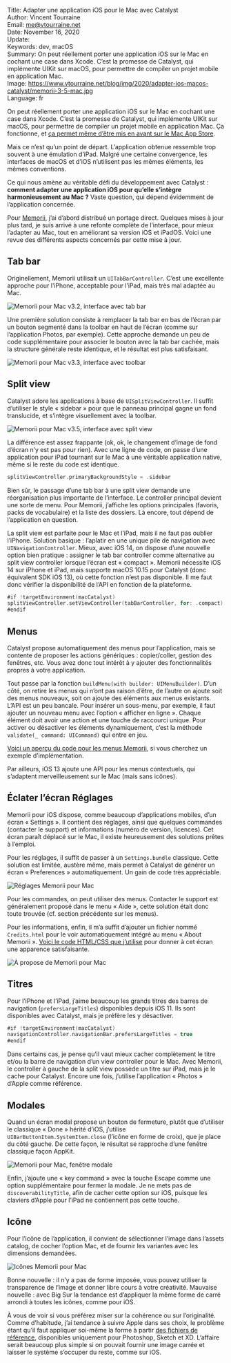 Title:     Adapter une application iOS pour le Mac avec Catalyst  
Author:    Vincent Tourraine  
Email:     me@vtourraine.net  
Date:      November 16, 2020  
Update:    
Keywords:  dev, macOS  
Summary:   On peut réellement porter une application iOS sur le Mac en cochant une case dans Xcode. C’est la promesse de Catalyst, qui implémente UIKit sur macOS, pour permettre de compiler un projet mobile en application Mac.  
Image:     https://www.vtourraine.net/blog/img/2020/adapter-ios-macos-catalyst/memorii-3-5-mac.jpg  
Language:  fr  


On peut réellement porter une application iOS sur le Mac en cochant une case dans Xcode. C’est la promesse de Catalyst, qui implémente UIKit sur macOS, pour permettre de compiler un projet mobile en application Mac. Ça fonctionne, et [ça permet même d’être mis en avant sur le Mac App Store](https://www.vtourraine.net/blog/2020/comicbookday-mac-app-store).

Mais ce n’est qu’un point de départ. L’application obtenue ressemble trop souvent à une émulation d’iPad. Malgré une certaine convergence, les interfaces de macOS et d’iOS n’utilisent pas les mêmes éléments, les mêmes conventions.

Ce qui nous amène au véritable défi du développement avec Catalyst : **comment adapter une application iOS pour qu’elle s’intègre harmonieusement au Mac ?** Vaste question, qui dépend évidemment de l’application concernée.

Pour [Memorii](https://apps.apple.com/app/memorii/id352411168), j’ai d’abord distribué un portage direct. Quelques mises à jour plus tard, je suis arrivé à une refonte complète de l’interface, pour mieux l’adapter au Mac, tout en améliorant sa version iOS et iPadOS. Voici une revue des différents aspects concernés par cette mise à jour.

## Tab bar

Originellement, Memorii utilisait un `UITabBarController`. C’est une excellente approche pour l’iPhone, acceptable pour l’iPad, mais très mal adaptée au Mac.

![Memorii pour Mac v3.2, interface avec tab bar](/blog/img/2020/adapter-ios-macos-catalyst/memorii-3-2-mac.jpg)

Une première solution consiste à remplacer la tab bar en bas de l’écran par un bouton segmenté dans la toolbar en haut de l’écran (comme sur l’application Photos, par exemple). Cette approche demande un peu de code supplémentaire pour associer le bouton avec la tab bar cachée, mais la structure générale reste identique, et le résultat est plus satisfaisant.

![Memorii pour Mac v3.3, interface avec toolbar](/blog/img/2020/adapter-ios-macos-catalyst/memorii-3-3-mac.jpg)

## Split view

Catalyst adore les applications à base de `UISplitViewController`. Il suffit d’utiliser le style « sidebar » pour que le panneau principal gagne un fond translucide, et s’intègre visuellement avec la toolbar.

![Memorii pour Mac v3.5, interface avec split view](/blog/img/2020/adapter-ios-macos-catalyst/memorii-3-5-mac.jpg)

La différence est assez frappante (ok, ok, le changement d’image de fond d’écran n’y est pas pour rien). Avec une ligne de code, on passe d’une application pour iPad tournant sur le Mac à une véritable application native, même si le reste du code est identique.

``` swift
splitViewController.primaryBackgroundStyle = .sidebar
```

Bien sûr, le passage d’une tab bar à une split view demande une réorganisation plus importante de l’interface. Le controller principal devient une sorte de menu. Pour Memorii, j’affiche les options principales (favoris, packs de vocabulaire) et la liste des dossiers. Là encore, tout dépend de l’application en question.

La split view est parfaite pour le Mac et l’iPad, mais il ne faut pas oublier l’iPhone. Solution basique : l’aplatir en une unique pile de navigation avec `UINavigationController`. Mieux, avec iOS 14, on dispose d’une nouvelle option bien pratique : assigner le tab bar controller comme alternative au split view controller lorsque l’écran est « compact ». Memorii nécessite iOS 14 sur iPhone et iPad, mais supporte macOS 10.15 pour Catalyst (donc équivalent SDK iOS 13), où cette fonction n’est pas disponible. Il me faut donc vérifier la disponibilité de l’API en fonction de la plateforme.

``` swift
#if !targetEnvironment(macCatalyst)
splitViewController.setViewController(tabBarController, for: .compact)
#endif
```

## Menus

Catalyst propose automatiquement des menus pour l’application, mais se contente de proposer les actions génériques : copier/coller, gestion des fenêtres, etc. Vous avez donc tout intérêt à y ajouter des fonctionnalités propres à votre application.

Tout passe par la fonction `buildMenu(with builder: UIMenuBuilder)`. D’un côté, on retire les menus qui n’ont pas raison d’être, de l’autre on ajoute soit des menus nouveaux, soit on ajoute des éléments aux menus existants. L’API est un peu bancale. Pour insérer un sous-menu, par exemple, il faut ajouter un nouveau menu avec l’option « afficher en ligne ». Chaque élément doit avoir une action et une touche de raccourci unique. Pour activer ou désactiver les éléments dynamiquement, c’est la méthode `validate(_ command: UICommand)` qui entre en jeu.

[Voici un aperçu du code pour les menus Memorii](https://gist.github.com/vtourraine/f5af6067bce48dec76e812251335dc76), si vous cherchez un exemple d’implémentation.

Par ailleurs, iOS 13 ajoute une API pour les menus contextuels, qui s’adaptent merveilleusement sur le Mac (mais sans icônes).

## Éclater l’écran Réglages

Memorii pour iOS dispose, comme beaucoup d’applications mobiles, d’un écran « Settings ». Il contient des réglages, ainsi que quelques commandes (contacter le support) et informations (numéro de version, licences). Cet écran paraît déplacé sur le Mac, il existe heureusement des solutions prêtes à l’emploi.

Pour les réglages, il suffit de passer à un `Settings.bundle` classique. Cette solution est limitée, austère même, mais permet à Catalyst de générer un écran « Preferences » automatiquement. Un gain de code très appréciable.

![Réglages Memorii pour Mac](/blog/img/2020/adapter-ios-macos-catalyst/memorii-3-5-mac-preferences.jpg)

Pour les commandes, on peut utiliser des menus. Contacter le support est généralement proposé dans le menu « Aide », cette solution était donc toute trouvée (cf. section précédente sur les menus).

Pour les informations, enfin, il m’a suffit d’ajouter un fichier nommé `Credits.html` pour le voir automatiquement intégré au menu « About Memorii ». [Voici le code HTML/CSS que j’utilise](https://gist.github.com/vtourraine/91ed6ea1644de15e0c41c0cc4b343280) pour donner à cet écran une apparence satisfaisante.

![À propose de Memorii pour Mac](/blog/img/2020/adapter-ios-macos-catalyst/memorii-3-5-mac-about.jpg)

## Titres

Pour l’iPhone et l’iPad, j’aime beaucoup les grands titres des barres de navigation (`prefersLargeTitles`) disponibles depuis iOS 11. Ils sont disponibles avec Catalyst, mais je préfère les y désactiver.

``` swift
#if !targetEnvironment(macCatalyst)
navigationController.navigationBar.prefersLargeTitles = true
#endif
```

Dans certains cas, je pense qu’il vaut mieux cacher complètement le titre et/ou la barre de navigation d’un view controller pour le Mac. Avec Memorii, le controller à gauche de la split view possède un titre sur iPad, mais je le cache pour Catalyst. Encore une fois, j’utilise l’application « Photos » d’Apple comme référence.

## Modales

Quand un écran modal propose un bouton de fermeture, plutôt que d’utiliser le classique « Done » hérité d’iOS, j’utilise `UIBarButtonItem.SystemItem.close` (l’icône en forme de croix), que je place du côté gauche. De cette façon, le résultat se rapproche d’une fenêtre classique façon AppKit.

![Memorii pour Mac, fenêtre modale](/blog/img/2020/adapter-ios-macos-catalyst/memorii-3-5-mac-modal.jpg)

Enfin, j’ajoute une « key command » avec la touche Escape comme une option supplémentaire pour fermer la modale. Je ne mets pas de `discoverabilityTitle`, afin de cacher cette option sur iOS, puisque les claviers d’Apple pour l’iPad ne contiennent pas cette touche.

## Icône

Pour l’icône de l’application, il convient de sélectionner l’image dans l’assets catalog, de cocher l’option Mac, et de fournir les variantes avec les dimensions demandées.

![Icônes Memorii pour Mac](/blog/img/2020/adapter-ios-macos-catalyst/memorii-macos-icon.jpg)

Bonne nouvelle : il n’y a pas de forme imposée, vous pouvez utiliser la transparence de l’image et donner libre cours à votre créativité. Mauvaise nouvelle : avec Big Sur la tendance est d’appliquer la même forme de carré arrondi à toutes les icônes, comme pour iOS.

À vous de voir si vous préférez miser sur la cohérence ou sur l’originalité. Comme d’habitude, j’ai tendance à suivre Apple dans ses choix, le problème étant qu’il faut appliquer soi-même la forme à partir [des fichiers de référence](https://developer.apple.com/design/resources/), disponibles uniquement pour Photoshop, Sketch et XD. L’affaire serait beaucoup plus simple si on pouvait fournir une image carrée et laisser le système s’occuper du reste, comme sur iOS.
